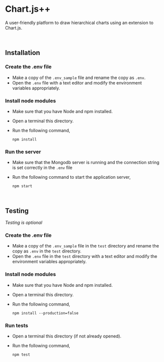 # Chart.js++

A user-friendly platform to draw hierarchical charts using an extension to Chart.js.

<br>

## Installation
### Create the .env file
* Make a copy of the ``.env_sample`` file and rename the copy as ``.env``.
* Open the ``.env`` file with a text editor and modify the environment variables appropriately.

### Install node modules
* Make sure that you have Node and npm installed.
* Open a terminal this directory.
* Run the following command,

      npm install

### Run the server
* Make sure that the Mongodb server is running and the connection string is set correctly in the ``.env`` file
* Run the following command to start the application server,

      npm start

<br>

## Testing
_Testing is optional_

### Create the .env file
* Make a copy of the ``.env_sample`` file in the ``test`` directory and rename the copy as ``.env`` in the ``test`` directory.
* Open the ``.env`` file in the ``test`` directory with a text editor and modify the environment variables appropriately.

### Install node modules
* Make sure that you have Node and npm installed.
* Open a terminal this directory.
* Run the following command,

      npm install --production=false

### Run tests
* Open a terminal this directory (if not already opened).
* Run the following command,

      npm test